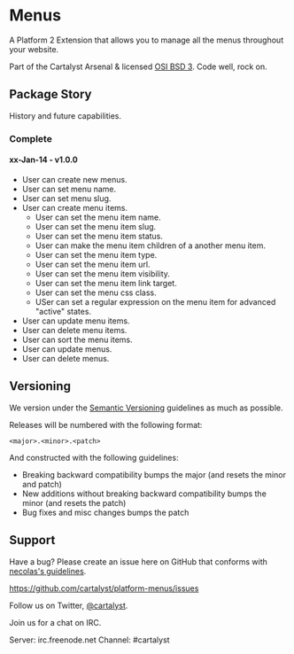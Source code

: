 # Menus

A Platform 2 Extension that allows you to manage all the menus throughout your website.

Part of the Cartalyst Arsenal & licensed [OSI BSD 3](license.txt). Code well, rock on.

## Package Story

History and future capabilities.

### Complete

#### xx-Jan-14 - v1.0.0

- User can create new menus.
- User can set menu name.
- User can set menu slug.
- User can create menu items.
	- User can set the menu item name.
	- User can set the menu item slug.
	- User can set the menu item status.
	- User can make the menu item children of a another menu item.
	- User can set the menu item type.
	- User can set the menu item url.
	- User can set the menu item visibility.
	- User can set the menu item link target.
	- User can set the menu css class.
	- USer can set a regular expression on the menu item for advanced "active" states.
- User can update menu items.
- User can delete menu items.
- User can sort the menu items.
- User can update menus.
- User can delete menus.

## Versioning

We version under the [Semantic Versioning](http://semver.org/) guidelines as much as possible.

Releases will be numbered with the following format:

`<major>.<minor>.<patch>`

And constructed with the following guidelines:

* Breaking backward compatibility bumps the major (and resets the minor and patch)
* New additions without breaking backward compatibility bumps the minor (and resets the patch)
* Bug fixes and misc changes bumps the patch

## Support

Have a bug? Please create an issue here on GitHub that conforms with [necolas's guidelines](https://github.com/necolas/issue-guidelines).

https://github.com/cartalyst/platform-menus/issues

Follow us on Twitter, [@cartalyst](http://twitter.com/cartalyst).

Join us for a chat on IRC.

Server: irc.freenode.net
Channel: #cartalyst
